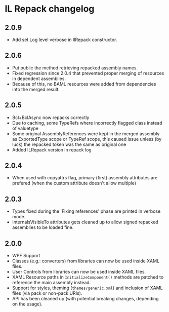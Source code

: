 IL Repack changelog
====================

2.0.9
-------
* Add set Log level verbose in IlRepack constructor.

2.0.6
-------
* Put public the method retrieving repacked assembly names.
* Fixed regression since 2.0.4 that prevented proper merging of resources in dependent assemblies.
 * Because of this, no BAML resources were added from dependencies into the merged result.

2.0.5
-------
* Bcl+BclAsync now repacks correctly
 * Due to caching, some TypeRefs where incorrectly flagged class instead of valuetype
 * Some original AssemblyReferences were kept in the merged assembly as ExportedType scope or TypeRef scope, this caused issue unless (by luck) the repacked token was the same as original one
* Added ILRepack version in repack log

2.0.4
-------
* When used with copyattrs flag, primary (first) assembly attributes are prefered
  (when the custom attribute doesn't allow multiple)

2.0.3
-------
* Types fixed during the 'Fixing references' phase are printed in verbose mode.
* InternalsVisibleTo attributes gets cleaned up to allow signed repacked assemblies to be loaded fine.

2.0.0
-------

* WPF Support
 * Classes (e.g.: converters) from libraries can now be used inside XAML files.
 * User Controls from libraries can now be used inside XAML files.
 * XAML Resource paths in `InitializeComponent()` methods are patched to reference the main assembly instead.
 * Support for styles, theming (`themes/generic.xml`) and inclusion of XAML files (via pack or non-pack URIs).
* API has been cleaned up (with potential breaking changes, depending on the usage).
